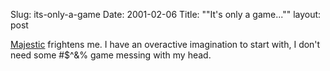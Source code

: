 Slug: its-only-a-game
Date: 2001-02-06
Title: "&quot;It's only a game...&quot;"
layout: post

<a href="http://pc.ign.com/previews/8565.html">Majestic</a> frightens me. I have an overactive imagination to start with, I don&#39;t need some #$^&amp;% game messing with my head.
